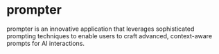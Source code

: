 # prompter
prompter is an innovative application that leverages sophisticated prompting techniques to enable users to craft advanced, context-aware prompts for AI interactions.

